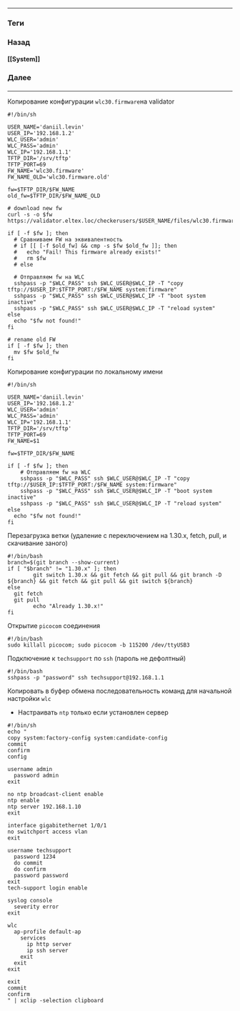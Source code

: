 
---
### Теги

### Назад
#### [[System]]
### Далее
####
---
Копирование конфигурации `wlc30.firmware`на validator
```shell folded title="scopy.sh"
#!/bin/sh

USER_NAME='daniil.levin'
USER_IP='192.168.1.2'
WLC_USER='admin'
WLC_PASS='admin'
WLC_IP='192.168.1.1'
TFTP_DIR='/srv/tftp'
TFTP_PORT=69
FW_NAME='wlc30.firmware'
FW_NAME_OLD='wlc30.firmware.old'

fw=$TFTP_DIR/$FW_NAME
old_fw=$TFTP_DIR/$FW_NAME_OLD

# download new fw
curl -s -o $fw https://validator.eltex.loc/checkerusers/$USER_NAME/files/wlc30.firmware

if [ -f $fw ]; then
  # Сравниваем FW на эквивалентность
  # if [[ [-f $old_fw] && cmp -s $fw $old_fw ]]; then
  #   echo "Fail! This firmware already exists!" 
  #   rm $fw
  # else
 
  # Отправляем fw на WLC
  sshpass -p "$WLC_PASS" ssh $WLC_USER@$WLC_IP -T "copy tftp://$USER_IP:$TFTP_PORT:/$FW_NAME system:firmware" 
  sshpass -p "$WLC_PASS" ssh $WLC_USER@$WLC_IP -T "boot system inactive"
  sshpass -p "$WLC_PASS" ssh $WLC_USER@$WLC_IP -T "reload system"
else
  echo "$fw not found!"
fi

# rename old FW
if [ -f $fw ]; then
  mv $fw $old_fw
fi
```

Копирование конфигурации по локальному имени
```shell folded title="scopy.sh.once"
#!/bin/sh

USER_NAME='daniil.levin'
USER_IP='192.168.1.2'
WLC_USER='admin'
WLC_PASS='admin'
WLC_IP='192.168.1.1'
TFTP_DIR='/srv/tftp'
TFTP_PORT=69
FW_NAME=$1

fw=$TFTP_DIR/$FW_NAME

if [ -f $fw ]; then
    # Отправляем fw на WLC
    sshpass -p "$WLC_PASS" ssh $WLC_USER@$WLC_IP -T "copy tftp://$USER_IP:$TFTP_PORT:/$FW_NAME system:firmware" 
    sshpass -p "$WLC_PASS" ssh $WLC_USER@$WLC_IP -T "boot system inactive"
    sshpass -p "$WLC_PASS" ssh $WLC_USER@$WLC_IP -T "reload system"
else
  echo "$fw not found!"
fi
```

Перезагрузка ветки (удаление с переключением на 1.30.x, fetch, pull, и скачивание заного)
```shell folded title="reload.sh"
#!/bin/bash
branch=$(git branch --show-current)
if [ "$branch" != "1.30.x" ]; then
        git switch 1.30.x && git fetch && git pull && git branch -D ${branch} && git fetch && git pull && git switch ${branch}
else
  git fetch
  git pull 
        echo "Already 1.30.x!"
fi
```

Открытие `picocom` соединения
```shell folded title="sopen.sh"
#!/bin/bash
sudo killall picocom; sudo picocom -b 115200 /dev/ttyUSB3
```

Подключение к `techsupport` по `ssh` (пароль не дефолтный)
```shell folded title="stech.sh"
#!/bin/bash
sshpass -p "password" ssh techsupport@192.168.1.1
```

Копировать в буфер обмена  последовательность команд для начальной настройки `wlc`
- Настраивать `ntp` только если установлен сервер
```shell folded title="rcopy_std_config.sh"
#!/bin/sh
echo "
copy system:factory-config system:candidate-config
commit
confirm
config

username admin
  password admin 
exit

no ntp broadcast-client enable
ntp enable
ntp server 192.168.1.10
exit

interface gigabitethernet 1/0/1
no switchport access vlan
exit

username techsupport
  password 1234
  do commit
  do confirm
  password password
exit
tech-support login enable

syslog console
  severity error
exit

wlc
  ap-profile default-ap
    services
      ip http server
      ip ssh server
    exit
  exit
exit

exit
commit
confirm
" | xclip -selection clipboard
```


